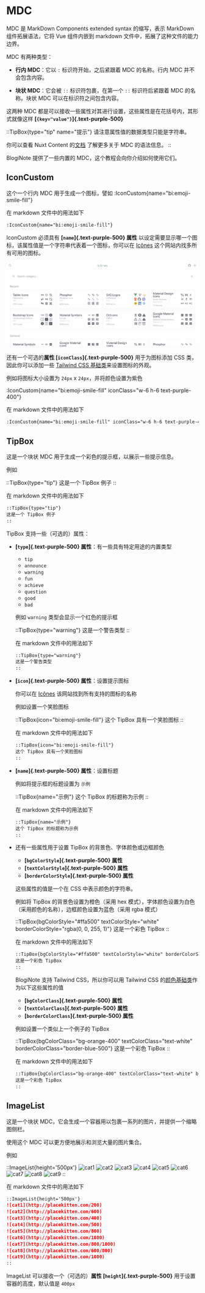 # MDC

MDC 是 MarkDown Components extended syntax 的缩写，表示 MarkDown 组件拓展语法，它将 Vue 组件内嵌到 markdown 文件中，拓展了这种文件的能力边界。

MDC 有两种类型：

* **行内 MDC**：它以 `:` 标识符开始，之后紧跟着 MDC 的名称。行内 MDC 并不会包含内容。

* **块状 MDC**：它会被 `::` 标识符包裹，在第一个 `::` 标识符后紧跟着 MDC 的名称。块状 MDC 可以在标识符之间包含内容。

这两种 MDC 都是可以接收一些属性对其进行设置，这些属性是在花括号内，其形式就像这样 **[`{key="value"}`]{.text-purple-500}**

::TipBox{type="tip" name="提示"}
请注意属性值的数据类型只能是字符串。

你可以查看 Nuxt Content 的[文档](https://content.nuxtjs.org/guide/writing/mdc) 了解更多关于 MDC 的语法信息。
::

BlogiNote 提供了一些内置的 MDC，这个教程会向你介绍如何使用它们。

## IconCustom
这个一个行内 MDC 用于生成一个图标，譬如 :IconCustom{name="bi:emoji-smile-fill"}

在 markdown 文件中的用法如下

```md
:IconCustom{name="bi:emoji-smile-fill"}
```

IconCustom 必须具有 **[`name`]{.text-purple-500} 属性** 以设定需要显示哪一个图标，该属性值是一个字符串代表着一个图标，你可以在 [Icônes](https://icones.js.org/) 这个网站内找多所有可用的图标。

![寻找图标并获取名称](./images/icon-custom.gif)

还有一个可选的**属性 [`iconClass`]{.text-purple-500}** 用于为图标添加 CSS 类，因此你可以添加一些 [Tailwind CSS 基础类](https://tailwindcss.com/docs/utility-first)来设置图标的外观。

例如将图标大小设置为 `24px` x `24px`，并将颜色设置为紫色

:IconCustom{name="bi:emoji-smile-fill" iconClass="w-6 h-6 text-purple-400"}

在 markdown 文件中的用法如下

```md
:IconCustom{name="bi:emoji-smile-fill" iconClass="w-6 h-6 text-purple-400"}
```

## TipBox
这是一个块状 MDC 用于生成一个彩色的提示框，以展示一些提示信息。

例如

::TipBox{type="tip"}
这是一个 TipBox 例子
::

在 markdown 文件中的用法如下

```md
::TipBox{type="tip"}
这是一个 TipBox 例子
::
```

TipBox 支持一些（可选的）属性：

* **[`type`]{.text-purple-500} 属性**：有一些具有特定用途的内置类型

    * `tip`
    * `announce`
    * `warning`
    * `fun`
    * `achieve`
    * `question`
    * `good`
    * `bad`

    例如 `warning` 类型会显示一个红色的提示框

    ::TipBox{type="warning"}
    这是一个警告类型
    ::

    在 markdown 文件中的用法如下

    ```md
    ::TipBox{type="warning"}
    这是一个警告类型
    ::
    ```

* **[`icon`]{.text-purple-500} 属性**：设置提示图标

    你可以在 [Icônes](https://icones.js.org/) 该网站找到所有支持的图标的名称

    例如设置一个笑脸图标

    ::TipBox{icon="bi:emoji-smile-fill"}
    这个 TipBox 具有一个笑脸图标
    ::

    在 markdown 文件中的用法如下

    ```md
    ::TipBox{icon="bi:emoji-smile-fill"}
    这个 TipBox 具有一个笑脸图标
    ::
    ```

* **[`name`]{.text-purple-500} 属性**：设置标题

    例如将提示框的标题设置为 `示例`

    ::TipBox{name="示例"}
    这个 TipBox 的标题称为示例
    ::

    在 markdown 文件中的用法如下

    ```md
    ::TipBox{name="示例"}
    这个 TipBox 的标题称为示例
    ::
    ```

* 还有一些属性用于设置 TipBox 的背景色、字体颜色或边框颜色

    * **[`bgColorStyle`]{.text-purple-500} 属性**
    * **[`textColorStyle`]{.text-purple-500} 属性**
    * **[`borderColorStyle`]{.text-purple-500} 属性**

    这些属性的值是一个在 CSS 中表示颜色的字符串。

    例如将 TipBox 的背景色设置为橙色（采用 hex 模式），字体颜色设置为白色（采用颜色的名称），边框颜色设置为蓝色（采用 rgba 模式）

    ::TipBox{bgColorStyle="#ffa500" textColorStyle="white" borderColorStyle="rgba(0, 0, 255, 1)"}
    这是一个彩色 TipBox
    ::

    在 markdown 文件中的用法如下

    ```md
    ::TipBox{bgColorStyle="#ffa500" textColorStyle="white" borderColorStyle="rgba(0, 0, 255, 1)"}
    这是一个彩色 TipBox
    ::
    ```

    BlogiNote 支持 Tailwind CSS，所以你可以用 Tailwind CSS 的[颜色基础类](https://tailwindcss.com/docs/customizing-colors)作为以下这些属性的值

    * **[`bgColorClass`]{.text-purple-500} 属性**
    * **[`textColorClass`]{.text-purple-500} 属性**
    * **[`borderColorClass`]{.text-purple-500} 属性**

    例如设置一个类似上一个例子的 TipBox

    ::TipBox{bgColorClass="bg-orange-400" textColorClass="text-white" borderColorClass="border-blue-500"}
    这是一个彩色 TipBox
    ::

    在 markdown 文件中的用法如下

    ```md
    ::TipBox{bgColorClass="bg-orange-400" textColorClass="text-white" borderColorClass="border-blue-500"}
    这是一个彩色 TipBox
    ::
    ```

## ImageList

这是一个块状 MDC，它会生成一个容器用以包裹一系列的图片，并提供一个缩略图侧栏。

使用这个 MDC 可以更方便地展示和浏览大量的图片集合。

例如

::ImageList{height='500px'}
![cat1](http://placekitten.com/200)
![cat2](http://placekitten.com/600)
![cat3](http://placekitten.com/400)
![cat4](http://placekitten.com/500)
![cat5](http://placekitten.com/800)
![cat6](http://placekitten.com/1080)
![cat7](http://placekitten.com/800/1000)
![cat8](http://placekitten.com/600/800)
![cat9](http://placekitten.com/1000)
::

在 markdown 文件中的用法如下

```md
::ImageList{height='500px'}
![cat1](http://placekitten.com/200)
![cat2](http://placekitten.com/600)
![cat3](http://placekitten.com/400)
![cat4](http://placekitten.com/500)
![cat5](http://placekitten.com/800)
![cat6](http://placekitten.com/1080)
![cat7](http://placekitten.com/800/1000)
![cat8](http://placekitten.com/600/800)
![cat9](http://placekitten.com/1000)
::
```

ImageList 可以接收一个（可选的）**属性 [`height`]{.text-purple-500}** 用于设置容器的高度，默认值是 `400px`